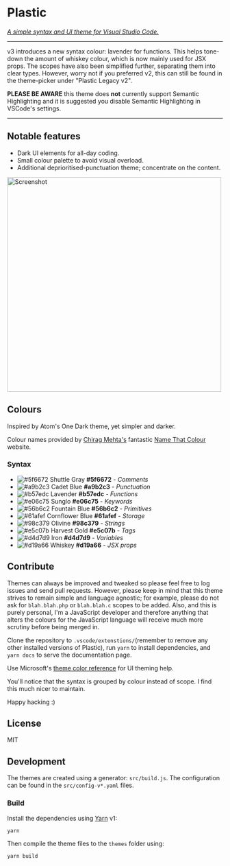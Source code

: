 # Plastic

_[A simple syntax and UI theme for Visual Studio Code.](https://will-stone.github.io/plastic/)_

---

v3 introduces a new syntax colour: lavender for functions. This helps tone-down
the amount of whiskey colour, which is now mainly used for JSX props. The scopes
have also been simplified further, separating them into clear types. However,
worry not if you preferred v2, this can still be found in the theme-picker under
"Plastic Legacy v2".

**PLEASE BE AWARE** this theme does **not** currently support Semantic Highlighting and it is suggested you disable Semantic Highlighting in VSCode's settings.

---

## Notable features

- Dark UI elements for all-day coding.
- Small colour palette to avoid visual overload.
- Additional deprioritised-punctuation theme; concentrate on the content.

<a href="https://raw.githubusercontent.com/will-stone/plastic/master/docs/screenshot.png" target="_blank"><img src="https://raw.githubusercontent.com/will-stone/plastic/master/docs/screenshot.png" width="500" alt="Screenshot"></a>

## Colours

Inspired by Atom's One Dark theme, yet simpler and darker.

Colour names provided by [Chirag Mehta's](http://chir.ag/about) fantastic
[Name That Colour](http://chir.ag/projects/name-that-color/) website.

### Syntax

- ![#5f6672](https://placehold.it/15/5c6370/000000?text=+) Shuttle Gray
  **#5f6672** - _Comments_
- ![#a9b2c3](https://placehold.it/15/abb2bf/000000?text=+) Cadet Blue
  **#a9b2c3** - _Punctuation_
- ![#b57edc](https://placehold.it/15/b57edc/000000?text=+) Lavender
  **#b57edc** - _Functions_
- ![#e06c75](https://placehold.it/15/e06c75/000000?text=+) Sunglo **#e06c75** -
  _Keywords_
- ![#56b6c2](https://placehold.it/15/56b6c2/000000?text=+) Fountain Blue
  **#56b6c2** - _Primitives_
- ![#61afef](https://placehold.it/15/61afef/000000?text=+) Cornflower Blue
  **#61afef** - _Storage_
- ![#98c379](https://placehold.it/15/98c379/000000?text=+) Olivine **#98c379** -
  _Strings_
- ![#e5c07b](https://placehold.it/15/e5c07b/000000?text=+) Harvest Gold
  **#e5c07b** - _Tags_
- ![#d4d7d9](https://placehold.it/15/D2D6db/000000?text=+) Iron **#d4d7d9** -
  _Variables_
- ![#d19a66](https://placehold.it/15/d19a66/000000?text=+) Whiskey **#d19a66** -
  _JSX props_

## Contribute

Themes can always be improved and tweaked so please feel free to log issues and
send pull requests. However, please keep in mind that this theme strives to
remain simple and language agnostic; for example, please do not ask for
`blah.blah.php` or `blah.blah.c` scopes to be added. Also, and this is purely
personal, I'm a JavaScript developer and therefore anything that alters the
colours for the JavaScript language will receive much more scrutiny before being
merged in.

Clone the repository to `.vscode/extenstions/`(remember to remove any other
installed versions of Plastic), run `yarn` to install dependencies, and
`yarn docs` to serve the documentation page.

Use Microsoft's
[theme color reference](https://code.visualstudio.com/docs/getstarted/theme-color-reference)
for UI theming help.

You'll notice that the syntax is grouped by colour instead of scope. I find this
much nicer to maintain.

Happy hacking :)

## License

MIT

## Development

The themes are created using a generator: `src/build.js`. The configuration can
be found in the `src/config-v*.yaml` files.

### Build

Install the dependencies using [Yarn](https://classic.yarnpkg.com/en/) v1:

```sh
yarn
```

Then compile the theme files to the `themes` folder using:

```sh
yarn build
```
